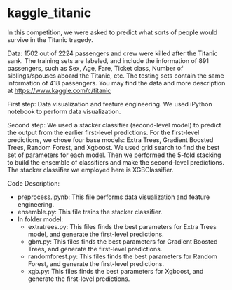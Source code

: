 # kaggle_titanic

In this competition, we were asked to predict what sorts of people would survive in the Titanic tragedy. 

Data: 1502 out of 2224 passengers and crew were killed after the Titanic sank. The training sets are labeled, and include the information of 891 passengers, such as Sex, Age, Fare, Ticket class, Number of siblings/spouses aboard the Titanic, etc. The testing sets contain the same information of 418 passengers. You may find the data and more description at https://www.kaggle.com/c/titanic


First step: Data visualization and feature engineering. We used iPython notebook to perform data visualization.

Second step:  We used a stacker classifier (second-level model) to predict the output from the earlier first-level predictions. For the first-level predictions, we chose four base models: Extra Trees, Gradient Boosted Trees, Random Forest, and Xgboost. We used grid search to find the best set of parameters for each model. Then we performed the 5-fold stacking to build the ensemble of classifiers and make the second-level predictions. The stacker classifier we employed here is XGBClassifier.

Code Description:

- preprocess.ipynb: This file performs data visualization and feature engineering.
- ensemble.py: This file trains the stacker classifier.
- In folder model:
  - extratrees.py: This files finds the best parameters for Extra Trees model, and generate the first-level predictions.
  - gbm.py: This files finds the best parameters for Gradient Boosted Trees, and generate the first-level predictions.
  - randomforest.py: This files finds the best parameters for Random Forest, and generate the first-level predictions.
  - xgb.py: This files finds the best parameters for Xgboost, and generate the first-level predictions.
  







